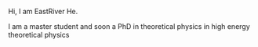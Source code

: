 Hi, I am EastRiver He.

I am a master student and soon a PhD in theoretical physics in high energy theoretical physics

